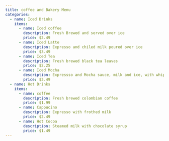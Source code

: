 ```yaml
---
title: coffee and Bakery Menu
categories:
  - name: Iced Drinks
    items:
      - name: Iced coffee
        description: Fresh Brewed and served over ice
        price: $2.49
      - name: Iced Latte
        description: Expresso and chiled milk poured over ice
        price: $3.49
      - name: Iced Tea
        description: Fresh brewed black tea leaves
        price: $2.25
      - name: Iced Mocha
        description: Expressso and Mocha sauce, milk and ice, with whipped cream
        price: $3.49
  - name: Hot Drinks
    items:
      - name: coffee
        description: Fresh brewed colombian coffee
        price: $1.99
      - name: Cappucino
        description: Expresso with frothed milk
        price: $2.49
      - name: Hot Cocoa
        description: Steamed milk with chocolate syrup
        price: $1.49
---
```

